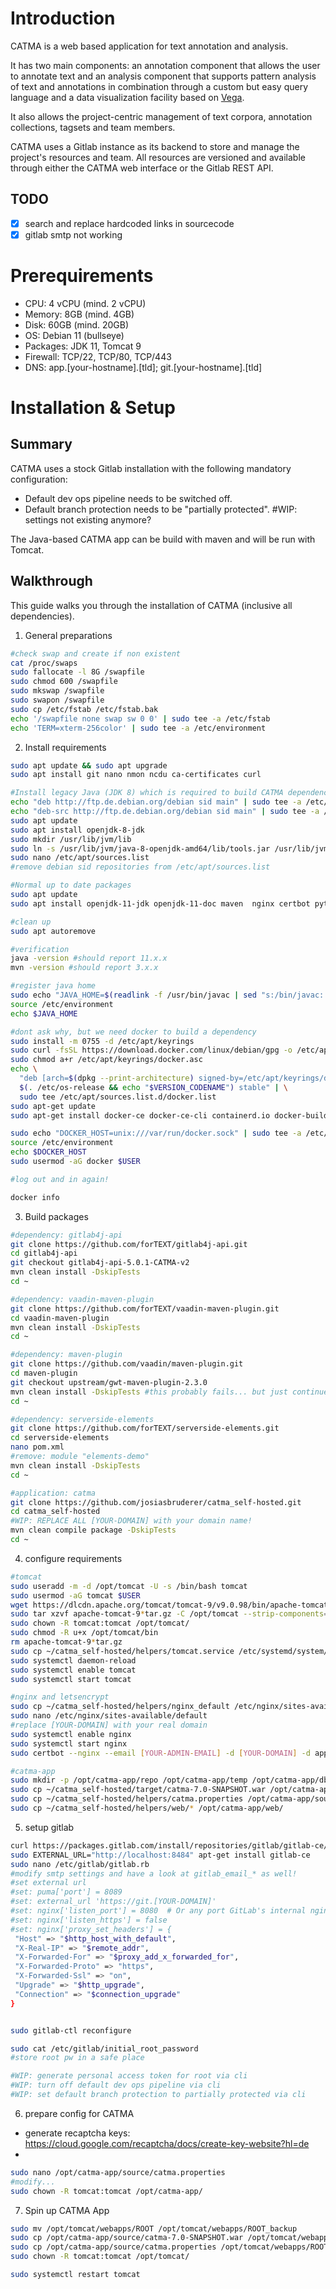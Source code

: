 # Introduction

CATMA is a web based application for text annotation and analysis.

It has two main components: an annotation component that allows the user to annotate text and an analysis component that supports pattern analysis of text and annotations in combination through a custom but easy query language and a data visualization facility based on [Vega](https://vega.github.io/vega/). 

It also allows the project-centric management of text corpora, annotation collections, tagsets and team members. 

CATMA uses a Gitlab instance as its backend to store and manage the project's resources and team. All resources are versioned and available through either the CATMA web interface or the Gitlab REST API.

## TODO

- [x] search and replace hardcoded links in sourcecode 
- [x] gitlab smtp not working

# Prerequirements

- CPU: 4 vCPU (mind. 2 vCPU)
- Memory: 8GB (mind. 4GB)
- Disk: 60GB (mind. 20GB)
- OS: Debian 11 (bullseye)
- Packages: JDK 11, Tomcat 9
- Firewall: TCP/22, TCP/80, TCP/443
- DNS: app.[your-hostname].[tld]; git.[your-hostname].[tld]

# Installation & Setup

## Summary

CATMA uses a stock Gitlab installation with the following mandatory configuration:

- Default dev ops pipeline needs to be switched off.
- Default branch protection needs to be "partially protected". #WIP: settings not existing anymore?

The Java-based CATMA app can be build with maven and will be run with Tomcat.

## Walkthrough

This guide walks you through the installation of CATMA (inclusive all dependencies).

1. General preparations

```bash
#check swap and create if non existent
cat /proc/swaps
sudo fallocate -l 8G /swapfile
sudo chmod 600 /swapfile
sudo mkswap /swapfile
sudo swapon /swapfile
sudo cp /etc/fstab /etc/fstab.bak
echo '/swapfile none swap sw 0 0' | sudo tee -a /etc/fstab
echo 'TERM=xterm-256color' | sudo tee -a /etc/environment
```


2. Install requirements

```bash
sudo apt update && sudo apt upgrade
sudo apt install git nano nmon ncdu ca-certificates curl

#Install legacy Java (JDK 8) which is required to build CATMA dependencies...
echo "deb http://ftp.de.debian.org/debian sid main" | sudo tee -a /etc/apt/sources.list 
echo "deb-src http://ftp.de.debian.org/debian sid main" | sudo tee -a /etc/apt/sources.list
sudo apt update
sudo apt install openjdk-8-jdk
sudo mkdir /usr/lib/jvm/lib
sudo ln -s /usr/lib/jvm/java-8-openjdk-amd64/lib/tools.jar /usr/lib/jvm/lib/tools.jar
sudo nano /etc/apt/sources.list
#remove debian sid repositories from /etc/apt/sources.list

#Normal up to date packages
sudo apt update
sudo apt install openjdk-11-jdk openjdk-11-doc maven  nginx certbot python3-certbot-nginx

#clean up
sudo apt autoremove

#verification
java -version #should report 11.x.x
mvn -version #should report 3.x.x

#register java home
sudo echo "JAVA_HOME=$(readlink -f /usr/bin/javac | sed "s:/bin/javac::")" | sudo tee -a /etc/environment
source /etc/environment
echo $JAVA_HOME

#dont ask why, but we need docker to build a dependency
sudo install -m 0755 -d /etc/apt/keyrings
sudo curl -fsSL https://download.docker.com/linux/debian/gpg -o /etc/apt/keyrings/docker.asc
sudo chmod a+r /etc/apt/keyrings/docker.asc
echo \
  "deb [arch=$(dpkg --print-architecture) signed-by=/etc/apt/keyrings/docker.asc] https://download.docker.com/linux/debian \
  $(. /etc/os-release && echo "$VERSION_CODENAME") stable" | \
  sudo tee /etc/apt/sources.list.d/docker.list
sudo apt-get update
sudo apt-get install docker-ce docker-ce-cli containerd.io docker-buildx-plugin docker-compose-plugin

sudo echo "DOCKER_HOST=unix:///var/run/docker.sock" | sudo tee -a /etc/environment
source /etc/environment
echo $DOCKER_HOST
sudo usermod -aG docker $USER

#log out and in again! 

docker info
```


3. Build packages

```bash
#dependency: gitlab4j-api
git clone https://github.com/forTEXT/gitlab4j-api.git
cd gitlab4j-api
git checkout gitlab4j-api-5.0.1-CATMA-v2
mvn clean install -DskipTests
cd ~

#dependency: vaadin-maven-plugin
git clone https://github.com/forTEXT/vaadin-maven-plugin.git
cd vaadin-maven-plugin
mvn clean install -DskipTests
cd ~

#dependency: maven-plugin
git clone https://github.com/vaadin/maven-plugin.git
cd maven-plugin
git checkout upstream/gwt-maven-plugin-2.3.0
mvn clean install -DskipTests #this probably fails... but just continue!
cd ~

#dependency: serverside-elements
git clone https://github.com/forTEXT/serverside-elements.git
cd serverside-elements
nano pom.xml
#remove: module "elements-demo"
mvn clean install -DskipTests
cd ~

#application: catma
git clone https://github.com/josiasbruderer/catma_self-hosted.git
cd catma_self-hosted
#WIP: REPLACE ALL [YOUR-DOMAIN] with your domain name!
mvn clean compile package -DskipTests
cd ~
```


4. configure requirements

```bash
#tomcat
sudo useradd -m -d /opt/tomcat -U -s /bin/bash tomcat
sudo usermod -aG tomcat $USER
wget https://dlcdn.apache.org/tomcat/tomcat-9/v9.0.98/bin/apache-tomcat-9.0.98.tar.gz
sudo tar xzvf apache-tomcat-9*tar.gz -C /opt/tomcat --strip-components=1
sudo chown -R tomcat:tomcat /opt/tomcat/
sudo chmod -R u+x /opt/tomcat/bin
rm apache-tomcat-9*tar.gz
sudo cp ~/catma_self-hosted/helpers/tomcat.service /etc/systemd/system/
sudo systemctl daemon-reload
sudo systemctl enable tomcat
sudo systemctl start tomcat

#nginx and letsencrypt
sudo cp ~/catma_self-hosted/helpers/nginx_default /etc/nginx/sites-available/default
sudo nano /etc/nginx/sites-available/default
#replace [YOUR-DOMAIN] with your real domain
sudo systemctl enable nginx
sudo systemctl start nginx
sudo certbot --nginx --email [YOUR-ADMIN-EMAIL] -d [YOUR-DOMAIN] -d app.[YOUR-DOMAIN] -d git.[YOUR-DOMAIN]

#catma-app
sudo mkdir -p /opt/catma-app/repo /opt/catma-app/temp /opt/catma-app/db /opt/catma-app/source /opt/catma-app/backup /opt/catma-app/web
sudo cp ~/catma_self-hosted/target/catma-7.0-SNAPSHOT.war /opt/catma-app/source/
sudo cp ~/catma_self-hosted/helpers/catma.properties /opt/catma-app/source
sudo cp ~/catma_self-hosted/helpers/web/* /opt/catma-app/web/
```


5. setup gitlab

```bash
curl https://packages.gitlab.com/install/repositories/gitlab/gitlab-ce/script.deb.sh | sudo bash
sudo EXTERNAL_URL="http://localhost:8484" apt-get install gitlab-ce
sudo nano /etc/gitlab/gitlab.rb
#modify smtp settings and have a look at gitlab_email_* as well!
#set external url
#set: puma['port'] = 8089
#set: external_url 'https://git.[YOUR-DOMAIN]'
#set: nginx['listen_port'] = 8080  # Or any port GitLab's internal nginx is using
#set: nginx['listen_https'] = false
#set: nginx['proxy_set_headers'] = {
 "Host" => "$http_host_with_default",
 "X-Real-IP" => "$remote_addr",
 "X-Forwarded-For" => "$proxy_add_x_forwarded_for",
 "X-Forwarded-Proto" => "https",
 "X-Forwarded-Ssl" => "on",
 "Upgrade" => "$http_upgrade",
 "Connection" => "$connection_upgrade"
}


sudo gitlab-ctl reconfigure

sudo cat /etc/gitlab/initial_root_password
#store root pw in a safe place

#WIP: generate personal access token for root via cli
#WIP: turn off default dev ops pipeline via cli
#WIP: set default branch protection to partially protected via cli
```


6. prepare config for CATMA

- generate recaptcha keys: https://cloud.google.com/recaptcha/docs/create-key-website?hl=de
- 

```bash
sudo nano /opt/catma-app/source/catma.properties
#modify...
sudo chown -R tomcat:tomcat /opt/catma-app/
```


7. Spin up CATMA App

```bash
sudo mv /opt/tomcat/webapps/ROOT /opt/tomcat/webapps/ROOT_backup
sudo cp /opt/catma-app/source/catma-7.0-SNAPSHOT.war /opt/tomcat/webapps/ROOT.war
sudo cp /opt/catma-app/source/catma.properties /opt/tomcat/webapps/ROOT/
sudo chown -R tomcat:tomcat /opt/tomcat/

sudo systemctl restart tomcat
```
